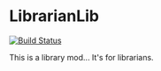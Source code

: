 # LibrarianLib

[![Build Status](https://travis-ci.org/TeamWizardry/LibrarianLib.svg?branch=master)](https://travis-ci.org/TeamWizardry/LibrarianLib)

This is a library mod... It's for librarians.
